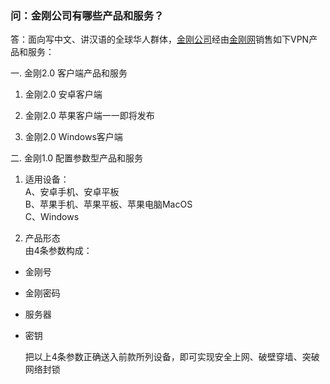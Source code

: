 ### 问：金刚公司有哪些产品和服务？

答：面向写中文、讲汉语的全球华人群体，[金刚公司](https://a2zitpro.github.io/web/金刚公司)经由[金刚网](https://www.atozitpro.net/zh/)销售如下VPN产品和服务：

一. 金刚2.0 客户端产品和服务

1. 金刚2.0 安卓客户端

2. 金刚2.0 苹果客户端一一即将发布

3. 金刚2.0 Windows客户端

二. 金刚1.0 配置参数型产品和服务

1. 适用设备：<br>
A、安卓手机、安卓平板<br>
B、苹果手机、苹果平板、苹果电脑MacOS <br>
C、Windows <br>

2. 产品形态<br>
由4条参数构成：<br>
- 金刚号<br>
- 金刚密码<br>
- 服务器<br>
- 密钥<br>

    把以上4条参数正确送入前款所列设备，即可实现安全上网、破壁穿墙、突破网络封锁<br>
